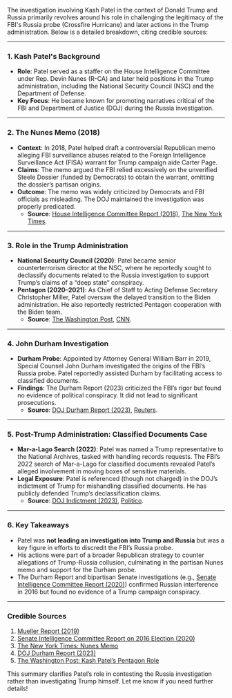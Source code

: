 The investigation involving Kash Patel in the context of Donald Trump and Russia primarily revolves around his role in challenging the legitimacy of the FBI's Russia probe (Crossfire Hurricane) and later actions in the Trump administration. Below is a detailed breakdown, citing credible sources:

---

### **1. Kash Patel's Background**
- **Role**: Patel served as a staffer on the House Intelligence Committee under Rep. Devin Nunes (R-CA) and later held positions in the Trump administration, including the National Security Council (NSC) and the Department of Defense.
- **Key Focus**: He became known for promoting narratives critical of the FBI and Department of Justice (DOJ) during the Russia investigation.

---

### **2. The Nunes Memo (2018)**
- **Context**: In 2018, Patel helped draft a controversial Republican memo alleging FBI surveillance abuses related to the Foreign Intelligence Surveillance Act (FISA) warrant for Trump campaign aide Carter Page.
- **Claims**: The memo argued the FBI relied excessively on the unverified Steele Dossier (funded by Democrats) to obtain the warrant, omitting the dossier’s partisan origins.
- **Outcome**: The memo was widely criticized by Democrats and FBI officials as misleading. The DOJ maintained the investigation was properly predicated.
  - **Source**: [House Intelligence Committee Report (2018)](https://intelligence.house.gov/), [The New York Times](https://www.nytimes.com/2018/02/02/us/politics/nunes-memo-fbi.html).

---

### **3. Role in the Trump Administration**
- **National Security Council (2020)**: Patel became senior counterterrorism director at the NSC, where he reportedly sought to declassify documents related to the Russia investigation to support Trump’s claims of a “deep state” conspiracy.
- **Pentagon (2020–2021)**: As Chief of Staff to Acting Defense Secretary Christopher Miller, Patel oversaw the delayed transition to the Biden administration. He also reportedly restricted Pentagon cooperation with the Biden team.
  - **Source**: [The Washington Post](https://www.washingtonpost.com/national-security/2020/11/10/kash-patel-pentagon/), [CNN](https://www.cnn.com/2020/11/13/politics/kash-patel-pentagon-biden-transition/index.html).

---

### **4. John Durham Investigation**
- **Durham Probe**: Appointed by Attorney General William Barr in 2019, Special Counsel John Durham investigated the origins of the FBI’s Russia probe. Patel reportedly assisted Durham by facilitating access to classified documents.
- **Findings**: The Durham Report (2023) criticized the FBI’s rigor but found no evidence of political conspiracy. It did not lead to significant prosecutions.
  - **Source**: [DOJ Durham Report (2023)](https://www.justice.gov/), [Reuters](https://www.reuters.com/legal/government/durham-report-fbi-failed-act-within-bounds-russia-probe-2023-05-15/).

---

### **5. Post-Trump Administration: Classified Documents Case**
- **Mar-a-Lago Search (2022)**: Patel was named a Trump representative to the National Archives, tasked with handling records requests. The FBI’s 2022 search of Mar-a-Lago for classified documents revealed Patel’s alleged involvement in moving boxes of sensitive materials.
- **Legal Exposure**: Patel is referenced (though not charged) in the DOJ’s indictment of Trump for mishandling classified documents. He has publicly defended Trump’s declassification claims.
  - **Source**: [DOJ Indictment (2023)](https://www.justice.gov/), [Politico](https://www.politico.com/news/2023/06/13/trump-indictment-classified-documents-00101777).

---

### **6. Key Takeaways**
- Patel was **not leading an investigation into Trump and Russia** but was a key figure in efforts to discredit the FBI’s Russia probe.
- His actions were part of a broader Republican strategy to counter allegations of Trump-Russia collusion, culminating in the partisan Nunes memo and support for the Durham probe.
- The Durham Report and bipartisan Senate investigations (e.g., [Senate Intelligence Committee Report (2020)](https://www.intelligence.senate.gov/)) confirmed Russian interference in 2016 but found no evidence of a Trump campaign conspiracy.

---

### **Credible Sources**
1. [Mueller Report (2019)](https://www.justice.gov/storage/report.pdf)
2. [Senate Intelligence Committee Report on 2016 Election (2020)](https://www.intelligence.senate.gov/)
3. [The New York Times: Nunes Memo](https://www.nytimes.com/2018/02/02/us/politics/nunes-memo-fbi.html)
4. [DOJ Durham Report (2023)](https://www.justice.gov/storage/durhamreport.pdf)
5. [The Washington Post: Kash Patel’s Pentagon Role](https://www.washingtonpost.com/national-security/2020/11/10/kash-patel-pentagon/)

This summary clarifies Patel’s role in contesting the Russia investigation rather than investigating Trump himself. Let me know if you need further details!